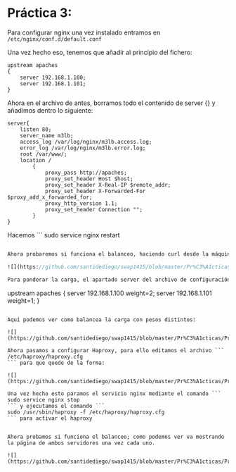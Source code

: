 # Práctica 3:

Para configurar nginx una vez instalado entramos en 
```/etc/nginx/conf.d/default.conf ```

Una vez hecho eso, tenemos que añadir al principio del fichero:

```
upstream apaches 
{
	server 192.168.1.100;
	server 192.168.1.101;
}
```
Ahora en el archivo de antes, borramos todo el contenido de server {} y añadimos dentro lo siguiente:

```
server{
	listen 80;
	server_name m3lb;
	access_log /var/log/nginx/m3lb.access.log;
	error_log /var/log/nginx/m3lb.error.log;
	root /var/www/;
	location /
		{
			proxy_pass http://apaches;
			proxy_set_header Host $host;
			proxy_set_header X-Real-IP $remote_addr;
			proxy_set_header X-Forwarded-For $proxy_add_x_forwarded_for;
			proxy_http_version 1.1;
			proxy_set_header Connection "";
		}
}
```

Hacemos ```
sudo service nginx restart
``` y ya tenemos los cambios aplicados.

Ahora probaremos si funciona el balanceo, haciendo curl desde la máquina A a la dirección del balanceador nos devuelve aleatoriamente las dos máquinas:

![](https://github.com/santidediego/swap1415/blob/master/Pr%C3%A1cticas/Pr%C3%A1ctica%203/im1.png)

Para ponderar la carga, el apartado server del archivo de configuración tiene que quedar asi:

```
upstream apaches
{
	server 192.168.1.100 weight=2;
	server 192.168.1.101 weight=1;
}
```

Aquí podemos ver como balancea la carga con pesos distintos:

![](https://github.com/santidediego/swap1415/blob/master/Pr%C3%A1cticas/Pr%C3%A1ctica%203/im2.png)

Ahora pasamos a configurar Haproxy, para ello editamos el archivo ```
/etc/haproxy/haproxy.cfg
``` para que quede de la forma:

![](https://github.com/santidediego/swap1415/blob/master/Pr%C3%A1cticas/Pr%C3%A1ctica%203/im3.png)

Una vez hecho esto paramos el servicio nginx mediante el comando ```
sudo service nginx stop
``` y ejecutamos el comando ```
sudo /usr/sbin/haproxy -f /etc/haproxy/haproxy.cfg
``` para activar el haproxy


Ahora probamos si funciona el balanceo; como podemos ver va mostrando la página de ambos servidores una vez cada uno.

![](https://github.com/santidediego/swap1415/blob/master/Pr%C3%A1cticas/Pr%C3%A1ctica%203/im4.png)
